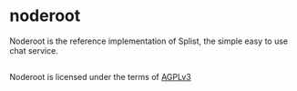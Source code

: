 # noderoot

Noderoot is the reference implementation of Splist, the simple easy to use chat service.

##

Noderoot is licensed under the terms of [AGPLv3](https://www.gnu.org/licenses/agpl-3.0.txt)
